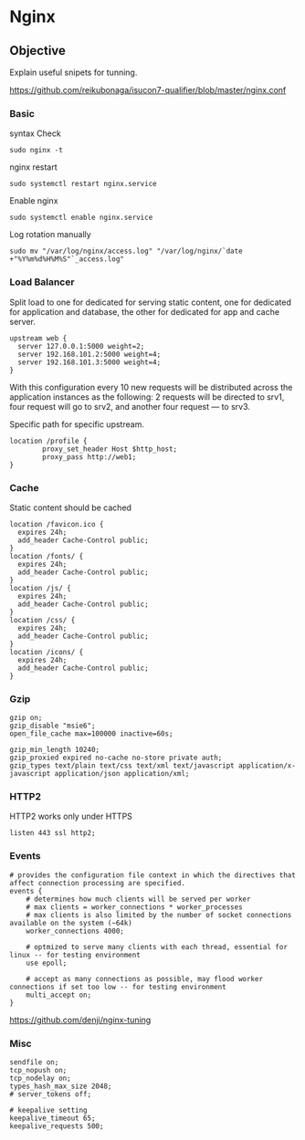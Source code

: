 # Nginx

## Objective
Explain useful snipets for tunning.

https://github.com/reikubonaga/isucon7-qualifier/blob/master/nginx.conf


### Basic

syntax Check

```
sudo nginx -t
```

nginx restart

```
sudo systemctl restart nginx.service
```

Enable nginx

```
sudo systemctl enable nginx.service
```


Log rotation manually

```
sudo mv "/var/log/nginx/access.log" "/var/log/nginx/`date +"%Y%m%d%H%M%S"`_access.log"
```


### Load Balancer
Split load to one for dedicated for serving static content, one for dedicated for application and database, the other for dedicated for app and cache server.

```
upstream web {
  server 127.0.0.1:5000 weight=2;
  server 192.168.101.2:5000 weight=4;
  server 192.168.101.3:5000 weight=4;
}
```

With this configuration every 10 new requests will be distributed across the application instances as the following: 2 requests will be directed to srv1, four request will go to srv2, and another four request — to srv3.


Specific path for specific upstream.

```
location /profile {
        proxy_set_header Host $http_host;
        proxy_pass http://web1;
}
```

### Cache

Static content should be cached

```
location /favicon.ico {
  expires 24h;
  add_header Cache-Control public;
}
location /fonts/ {
  expires 24h;
  add_header Cache-Control public;
}
location /js/ {
  expires 24h;
  add_header Cache-Control public;
}
location /css/ {
  expires 24h;
  add_header Cache-Control public;
}
location /icons/ {
  expires 24h;
  add_header Cache-Control public;
}
```


### Gzip

```
gzip on;
gzip_disable "msie6";
open_file_cache max=100000 inactive=60s;
```

```
gzip_min_length 10240;
gzip_proxied expired no-cache no-store private auth;
gzip_types text/plain text/css text/xml text/javascript application/x-javascript application/json application/xml;
```


### HTTP2

HTTP2 works only under HTTPS

```
listen 443 ssl http2;
```



### Events

```
# provides the configuration file context in which the directives that affect connection processing are specified.
events {
    # determines how much clients will be served per worker
    # max clients = worker_connections * worker_processes
    # max clients is also limited by the number of socket connections available on the system (~64k)
    worker_connections 4000;

    # optmized to serve many clients with each thread, essential for linux -- for testing environment
    use epoll;

    # accept as many connections as possible, may flood worker connections if set too low -- for testing environment
    multi_accept on;
}

```

https://github.com/denji/nginx-tuning


### Misc

```
sendfile on;
tcp_nopush on;
tcp_nodelay on;
types_hash_max_size 2048;
# server_tokens off;

# keepalive setting
keepalive_timeout 65;
keepalive_requests 500;

```
